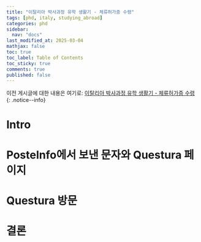 ```yaml
---
title: "이탈리아 박사과정 유학 생활기 - 체류허가증 수령"
tags: [phd, italy, studying_abroad]
categories: phd
sidebar:
  nav: "docs"
last_modified_at: 2025-03-04
mathjax: false
toc: true
toc_label: Table of Contents
toc_sticky: true
comments: true
published: false
---
```


이전 게시글에 대한 내용은 여기로: [이탈리아 박사과정 유학 생활기 - 체류허가증 수령](/phd/italy-applyPDS3)
{: .notice--info}

# Intro

# PosteInfo에서 보낸 문자와 Questura 페이지

# Questura 방문

# 결론
